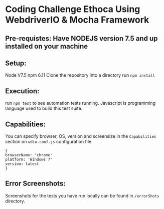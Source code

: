 # Coding Challenge Ethoca Using WebdriverIO & Mocha Framework

## Pre-requistes: Have NODEJS version 7.5 and up installed on your machine

## Setup:
Node V7.5
npm 6.11
Clone the repository into a directory
run `npm install`

## Execution:
run `npm test` to see automation tests running.
Javascript is programming language used to build this test suite.

## Capabilities: 
You can specify browser, OS, version and screensize in the `Capabilities` section on `wdio.conf.js` configuration file.
```
{
browserName: 'chrome'
platform: 'Windows 7'
version: latest
}
```
## Error Screenshots:
Screenshots for the tests you have run locally can be found in `/errorShots` directory.

